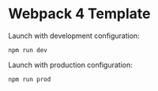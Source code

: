 # Webpack 4 Template

Launch with development configuration:

```
npm run dev
```

Launch with production configuration:

```
npm run prod
```